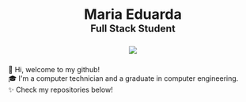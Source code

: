 <h1 align="center">Maria Eduarda <br/>
  <sup>
    <sup>Full Stack Student</sup>
    <br/>

<p align="center">
  <a href="https://www.linkedin.com/in/mariaeduardapsm/">
    <img src="https://img.shields.io/static/v1?label=&message=LinkedIn&color=blue&style=for-the-badge&logoColor=fefefe&logo=linkedin" />
  </a>
  </sup>

</h1>
<p>
👋 Hi, welcome to my github!<br/>
🎓 I'm a computer technician and a graduate in computer engineering.<br/>
✨ Check my repositories below!
<p>
